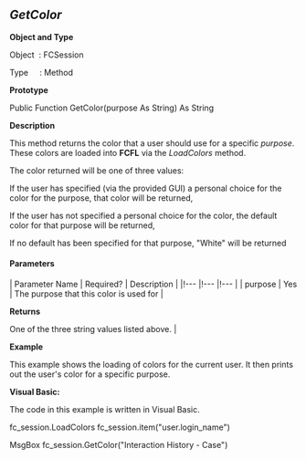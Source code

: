 _GetColor_
----------

**Object and Type**

Object  : FCSession

Type     : Method

**Prototype**

Public Function GetColor(purpose As String) As String

**Description**

This method returns the color that a user should use for a specific _purpose_. These colors are loaded into **FCFL** via the _LoadColors_ method.

The color returned will be one of three values:

 If the user has specified (via the provided GUI) a personal choice for the color for the purpose, that color will be returned,

 If the user has not specified a personal choice for the color, the default color for that purpose will be returned,

 If no default has been specified for that purpose, "White" will be returned

#### Parameters

| Parameter Name | Required? | Description |
|!--- |!--- |!--- |
| purpose | Yes | The purpose that this color is used for |

**Returns**

One of the three string values listed above. |

**Example**

This example shows the loading of colors for the current user. It then prints out the user's color for a specific purpose.

**Visual Basic:**

The code in this example is written in Visual Basic.

fc_session.LoadColors fc_session.item("user.login_name")

MsgBox fc_session.GetColor("Interaction History - Case")